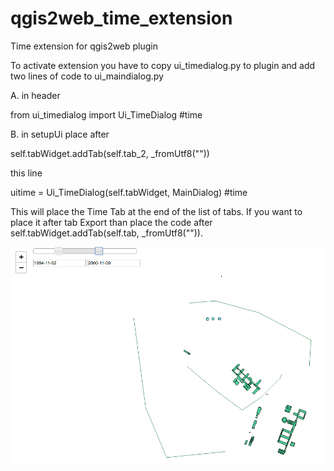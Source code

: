 # qgis2web_time_extension
Time extension for qgis2web plugin

To activate extension you have to copy ui_timedialog.py to plugin
and add two lines of code to ui_maindialog.py

A. in header 

from ui_timedialog import Ui_TimeDialog #time

B. in setupUi place after 

self.tabWidget.addTab(self.tab_2, _fromUtf8(""))

this line

uitime = Ui_TimeDialog(self.tabWidget, MainDialog) #time

This will place the Time Tab at the end of the list of tabs. 
If you want to place it after tab Export than place the code 
after self.tabWidget.addTab(self.tab, _fromUtf8("")).

![Sample output](sample.png)
